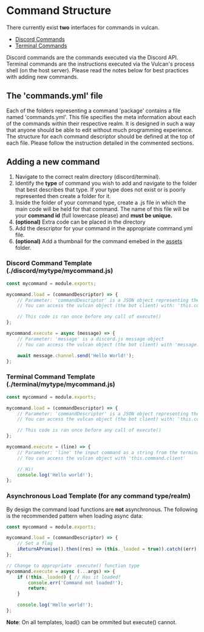 # Command Structure

There currently exist **two** interfaces for commands in vulcan.

- [Discord Commands](./discord/)
- [Terminal Commands](./terminal/)

Discord commands are the commands executed via the Discord API. Terminal commands are the instructions executed via the Vulcan's process shell (on the host server). Please read the notes below for best practices with adding new commands.

## The 'commands.yml' file

Each of the folders representing a command 'package' contains a file named 'commands.yml'. This file specifies the meta information about each of the commands within their respective realm. It is designed in such a way that anyone should be able to edit without much programming experience. The structure for each command descriptor should be defined at the top of each file. Please follow the instruction detailed in the commented sections.

## Adding a new command

  1. Navigate to the correct realm directory (discord/terminal).
  2. Identify the **type** of command you wish to add and navigate to the folder that best describes that type. If your type does not exist or is poorly represented then create a folder for it.
  3. Inside the folder of your command type, create a .js file in which the main code will be held for that command. The name of this file will be your **command id** (full lowercase please) and **must be unique.**
  4. __(optional)__ Extra code can be placed in the [](../structures/packages/) directory
  5. Add the descriptor for your command in the appropriate command.yml file.
  6. __(optional)__ Add a thumbnail for the command emebed in the [assets](./assets/media/images/commands) folder.

### Discord Command Template (./discord/mytype/mycommand.js)

```js
const mycommand = module.exports;

mycommand.load = (commandDescriptor) => {
    // Parameter: 'commandDescriptor' is a JSON object representing the entry for this command in commands.yaml
    // You can access the vulcan object (the bot client) with: 'this.command.client'

    // This code is ran once before any call of execute()
};

mycommand.execute = async (message) => {
    // Parameter: 'message' is a discord.js message object
    // You can access the vulcan object (the bot client) with 'message.client' or 'this.command.client'

    await message.channel.send('Hello World!');
};
```

### Terminal Command Template (./terminal/mytype/mycommand.js)

```js
const mycommand = module.exports;

mycommand.load = (commandDescriptor) => {
    // Parameter: 'commandDescriptor' is a JSON object representing the entry for this command in commands.yaml
    // You can access the vulcan object (the bot client) with: 'this.command.client'

    // This code is ran once before any call of execute()
};

mycommand.execute = (line) => {
    // Parameter: 'line' the input command as a string from the terminal.
    // You can access the vulcan object with 'this.command.client'

    // Hi!
    console.log('Hello world!');
};
```

### Asynchronous Load Template (for any command type/realm)

By design the command load functions are **not** asynchronous. The following is the recommended pattern when loading async data:

```js
const mycommand = module.exports;

mycommand.load = (commandDescriptor) => {
    // Set a flag
    iReturnAPromise().then((res) => (this._loaded = true)).catch((err) => console.err(err));
};

// Change to appropriate .execute() function type
mycommand.execute = async (...args) => {
    if (!this._loaded) { // Has it loaded?
        console.err('Command not loaded!');
        return;
    }

    console.log('Hello world!');
};
```

**Note**: On all templates, load() can be ommited but execute() cannot.
